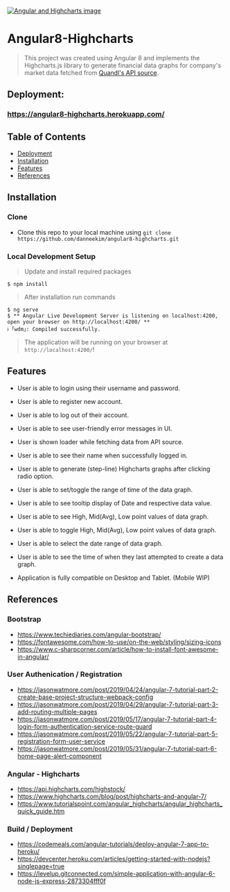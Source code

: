 <a href="https://www.highcharts.com/"><img src="https://wp-assets.highcharts.com/www-highcharts-com/blog/wp-content/uploads/2019/04/05141357/angular-and-highcharts-Orange-background.jpg" title="Angular and Highcharts" alt="Angular and Highcharts image"></a>

# Angular8-Highcharts

> This project was created using Angular 8 and implements the Highcharts.js library to generate financial data graphs for company's market data fetched from [Quandl's API source](https://www.quandl.com/api/v3/datasets/).  

## Deployment:
### https://angular8-highcharts.herokuapp.com/

## Table of Contents
- [Deployment](#deployment)
- [Installation](#installation)
- [Features](#features)
- [References](#references)

## Installation

### Clone

- Clone this repo to your local machine using `git clone https://github.com/danneekim/angular8-highcharts.git`

### Local Development Setup

> Update and install required packages

```shell
$ npm install
```
> After installation run commands

```shell
$ ng serve
$ ** Angular Live Development Server is listening on localhost:4200, open your browser on http://localhost:4200/ **
ℹ ｢wdm｣: Compiled successfully.
```
> The application will be running on your browser at `http://localhost:4200/`!

## Features
- User is able to login using their username and password.
- User is able to register new account.
- User is able to log out of their account.
- User is able to see user-friendly error messages in UI.
- User is shown loader while fetching data from API source.
- User is able to see their name when successfully logged in.
- User is able to generate (step-line) Highcharts graphs after clicking radio option.
- User is able to set/toggle the range of time of the data graph.
- User is able to see tooltip display of Date and respective data value.
- User is able to see High, Mid(Avg), Low point values of data graph.
- User is able to toggle High, Mid(Avg), Low point values of data graph.
- User is able to select the date range of data graph.
- User is able to see the time of when they last attempted to create a data graph.

- Application is fully compatible on Desktop and Tablet. (Mobile WIP)

## References

### Bootstrap
- https://www.techiediaries.com/angular-bootstrap/
- https://fontawesome.com/how-to-use/on-the-web/styling/sizing-icons
- https://www.c-sharpcorner.com/article/how-to-install-font-awesome-in-angular/

### User Authenication / Registration
- https://jasonwatmore.com/post/2019/04/24/angular-7-tutorial-part-2-create-base-project-structure-webpack-config
- https://jasonwatmore.com/post/2019/04/29/angular-7-tutorial-part-3-add-routing-multiple-pages
- https://jasonwatmore.com/post/2019/05/17/angular-7-tutorial-part-4-login-form-authentication-service-route-guard
- https://jasonwatmore.com/post/2019/05/22/angular-7-tutorial-part-5-registration-form-user-service
- https://jasonwatmore.com/post/2019/05/31/angular-7-tutorial-part-6-home-page-alert-component

### Angular - Highcharts
- https://api.highcharts.com/highstock/
- https://www.highcharts.com/blog/post/highcharts-and-angular-7/
- https://www.tutorialspoint.com/angular_highcharts/angular_highcharts_quick_guide.htm

### Build / Deployment
- https://codemeals.com/angular-tutorials/deploy-angular-7-app-to-heroku/
- https://devcenter.heroku.com/articles/getting-started-with-nodejs?singlepage=true
- https://levelup.gitconnected.com/simple-application-with-angular-6-node-js-express-2873304fff0f
